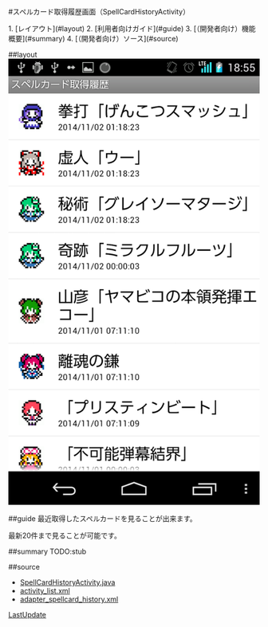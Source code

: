 #スペルカード取得履歴画面（SpellCardHistoryActivity）

<index>
1. [レイアウト](#layout)
2. [利用者向けガイド](#guide)
3. [（開発者向け）機能概要](#summary)
4. [（開発者向け）ソース](#source)
</index>

##layout
[![ss-spellcard-history-0](./images/ss-spellcard-history-0.png)](./images/ss-spellcard-history-0.png)

##guide
最近取得したスペルカードを見ることが出来ます。

最新20件まで見ることが可能です。

##summary
TODO:stub

##source
* [SpellCardHistoryActivity.java](https://github.com/tumbling-dice/Hatate/blob/master/src/inujini_/hatate/SpellCardHistoryActivity.java)
* [activity_list.xml](https://github.com/tumbling-dice/Hatate/blob/master/res/layout/activity_list.xml)
* [adapter_spellcard_history.xml](https://github.com/tumbling-dice/Hatate/blob/master/res/layout/adapter_spellcard_history.xml)

[LastUpdate](2014/11/02)
